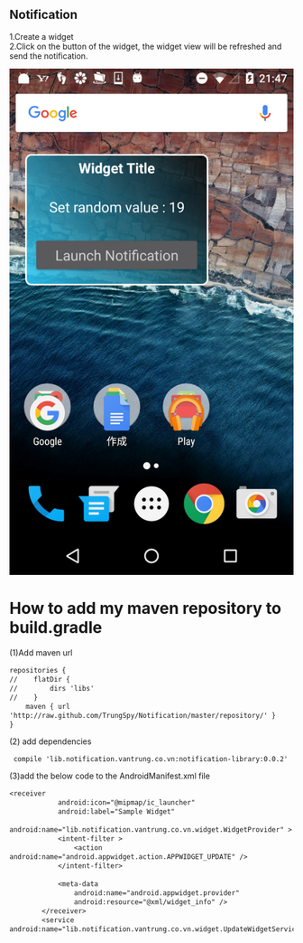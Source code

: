 ## Notification  
1.Create a widget  
2.Click on the button of the widget, the widget view will be refreshed and send the notification.   

<img src="https://github.com/TrungSpy/Notification/blob/master/device-2016-02-28-214719.png">


# How to add my maven repository to build.gradle

(1)Add maven url 

```
repositories {
//    flatDir {
//        dirs 'libs'
//    }
    maven { url 'http://raw.github.com/TrungSpy/Notification/master/repository/' }
}
``` 

(2) add dependencies

```
 compile 'lib.notification.vantrung.co.vn:notification-library:0.0.2'
```  

(3)add the below code to the AndroidManifest.xml file

```
<receiver
            android:icon="@mipmap/ic_launcher"
            android:label="Sample Widget"
            android:name="lib.notification.vantrung.co.vn.widget.WidgetProvider" >
            <intent-filter >
                <action android:name="android.appwidget.action.APPWIDGET_UPDATE" />
            </intent-filter>

            <meta-data
                android:name="android.appwidget.provider"
                android:resource="@xml/widget_info" />
        </receiver>
        <service android:name="lib.notification.vantrung.co.vn.widget.UpdateWidgetService"/>
```
